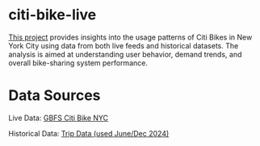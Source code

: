 # citi-bike-live

[This project](https://drainr.github.io/citi-bike-live/) provides insights into the usage patterns of Citi Bikes in New 
York City using data from both live feeds and historical datasets. 
The analysis is aimed at understanding user behavior, demand trends, and 
overall bike-sharing system performance.

# Data Sources

Live Data: [GBFS Citi Bike NYC](https://gbfs.citibikenyc.com/gbfs/2.3/gbfs.json)

Historical Data: [Trip Data (used June/Dec 2024)](https://s3.amazonaws.com/tripdata/index.html)

